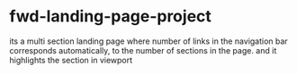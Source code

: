 # fwd-landing-page-project
its a multi section landing page where number of links in the navigation bar corresponds automatically, to the number of sections in the page.
and it highlights the section in viewport
